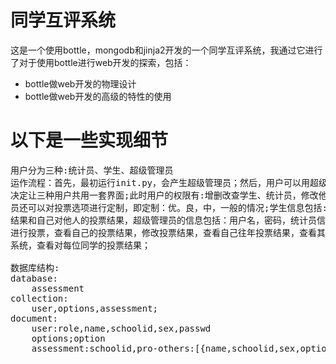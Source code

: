 同学互评系统
============

这是一个使用bottle，mongodb和jinja2开发的一个同学互评系统，我通过它进行了对于使用bottle进行web开发的探索，包括：
* bottle做web开发的物理设计
* bottle做web开发的高级的特性的使用

以下是一些实现细节
==================

<pre>
用户分为三种:统计员、学生、超级管理员
运作流程：首先，最初运行init.py，会产生超级管理员；然后，用户可以用超级管理员登录系统(即运行python run.py),注:此时，
决定让三种用户共用一套界面;此时用户的权限有:增删改查学生、统计员，修改他们和自己的密码，查看同学投票结果；超级管理
员还可以对投票选项进行定制，即定制：优。良，中，一般的情况;学生信息包括:学号，姓名，性别，密码，每位同学对自己的投票
结果和自己对他人的投票结果，超级管理员的信息包括：用户名，密码，统计员信息包括:用户名，密码；然后，学生可以登录系统，
进行投票，查看自己的投票结果，修改投票结果，查看自己往年投票结果，查看其他同学对自己的投票结果；最后，统计员可以登录
系统，查看对每位同学的投票结果；

数据库结构:
database:
    assessment
collection:
    user,options,assessment;
document:
    user:role,name,schoolid,sex,passwd
    options;option
    assessment:schoolid,pro-others:[{name,schoolid,sex,option}]
</pre>
